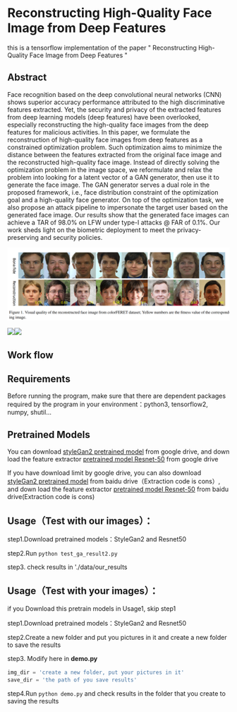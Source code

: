 # Reconstructing High-Quality Face Image from Deep Features  

this is a tensorflow implementation of the paper " Reconstructing High-Quality Face Image from Deep Features "  

## Abstract
  Face recognition based on the deep convolutional neural networks (CNN) shows superior accuracy performance attributed to the high discriminative features extracted. Yet, the security and privacy of the extracted features from deep learning models (deep features) have been overlooked, especially reconstructing the high-quality face images from the deep features for malicious activities. In this paper, we formulate the reconstruction of high-quality face images from deep features as a constrained optimization problem. Such optimization aims to minimize the distance between the features extracted from the original face image and the reconstructed high-quality face image. Instead of directly solving the optimization problem in the image space, we reformulate and relax the problem into looking for a latent vector of a GAN generator, then use it to generate the face image. The GAN generator serves a dual role in the proposed framework, i.e., face distribution constraint of the optimization goal and a high-quality face generator. On top of the optimization task, we also propose an attack pipeline to impersonate the target user based on the generated face image. Our results show that the generated face images can achieve a TAR of 98.0\% on LFW under type-I attacks @ FAR of 0.1\%. Our work sheds light on the biometric deployment to meet the privacy-preserving and security policies.

<img src="https://github.com/charlesLucky/auto_decoder_encoder_tf_2/blob/main/data/reconstruction.png" >  

<img src = "https://github.com/charlesLucky/FromDeepFeatures2HQFace/blob/main/data/demo.gif"><img src = "https://github.com/charlesLucky/FromDeepFeatures2HQFace/blob/main/data/demo2%20(1)%20(1).gif">

## Work flow


## Requirements  

Before running the program, make sure that there are dependent packages required by the program in your environment：python3, tensorflow2, numpy, shutil...  



## Pretrained Models  

You can download [styleGan2 pretrained model](https://drive.google.com/drive/folders/1CfeLX2ckWq9NJwm8M0B00_hBdze7NOWq?usp=sharing) from google drive, and down load the feature extractor [pretrained model Resnet-50](https://drive.google.com/drive/folders/1lgBv19VKILyVYrmaLBEpFV5UKJEkilc8?usp=sharing) from google drive  

If you have download limit by google drive, you can also download [styleGan2 pretrained model](https://pan.baidu.com/s/1vOD1gmO5T2aL-WL0ZkgWMg) from baidu drive（Extraction code is cons）, and down load the feature extractor [pretrained model Resnet-50](https://pan.baidu.com/s/1X_7-uxwXX2XRP6JOASOC8g) from baidu drive(Extraction code is cons)


##  Usage（Test with our images）：  

step1.Download pretrained models：StyleGan2 and Resnet50  

step2.Run `python test_ga_result2.py`   

step3. check results in './data/our_results  


##  Usage（Test with your images）：  

if you Download this pretrain models in Usage1, skip step1  

step1.Download pretrained models：StyleGan2 and Resnet50  

step2.Create a new folder and put you pictures in it and create a new folder to save the results  

step3. Modify here in **demo.py**  

```python
img_dir = 'create a new folder, put your pictures in it'
save_dir = 'the path of you save results'
```
step4.Run `python demo.py` and check results in the folder that you create to saving the results
